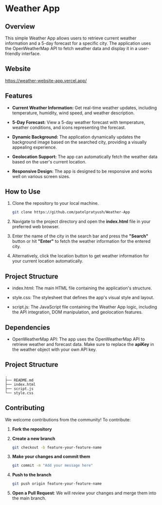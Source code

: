 # Weather App

## Overview

This simple Weather App allows users to retrieve current weather information and a 5-day forecast for a specific city. The application uses the OpenWeatherMap API to fetch weather data and display it in a user-friendly interface.

## Website

<https://weather-website-app.vercel.app/>

## Features

- **Current Weather Information:** Get real-time weather updates, including temperature, humidity, wind speed, and weather description.

- **5-Day Forecast:** View a 5-day weather forecast with temperature, weather conditions, and icons representing the forecast.

- **Dynamic Background:** The application dynamically updates the background image based on the searched city, providing a visually appealing experience.

- **Geolocation Support:** The app can automatically fetch the weather data based on the user's current location.

- **Responsive Design:** The app is designed to be responsive and works well on various screen sizes.

## How to Use

1. Clone the repository to your local machine.

   ```bash
   git clone https://github.com/patelpratyush/Weather-App
   ```

2. Navigate to the project directory and open the **index.html** file in your preferred web browser.

3. Enter the name of the city in the search bar and press the **"Search"** button or hit **"Enter"** to fetch the weather information for the entered city.

4. Alternatively, click the location button to get weather information for your current location automatically.

## Project Structure

- index.html: The main HTML file containing the application's structure.

- style.css: The stylesheet that defines the app's visual style and layout.

- script.js: The JavaScript file containing the Weather App logic, including the API integration, DOM manipulation, and geolocation features.

## Dependencies

- OpenWeatherMap API: The app uses the OpenWeatherMap API to retrieve weather and forecast data. Make sure to replace the **apiKey** in the weather object with your own API key.

## Project Structure

```plaintext
.
├── README.md
├── index.html
├── script.js
└── style.css
```


## Contributing

We welcome contributions from the community! To contribute:

1. **Fork the repository**
2. **Create a new branch**

   ```bash
   git checkout -b feature-your-feature-name
   ```

3. **Make your changes and commit them**

   ```bash
   git commit -m "Add your message here"
   ```

4. **Push to the branch**

   ```bash
   git push origin feature-your-feature-name
   ```

5. **Open a Pull Request**: We will review your changes and merge them into the main branch.
